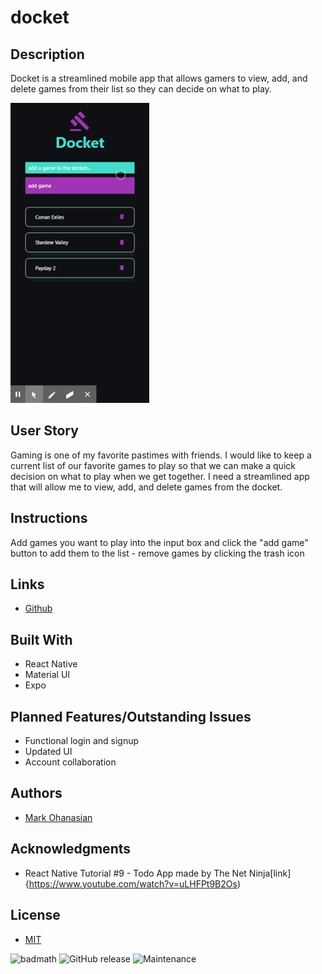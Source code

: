 # docket

## Description
Docket is a streamlined mobile app that allows gamers to view, add, and delete games from their list so they can decide on what to play. 

![docket app demo](assets/gifs/docket.gif)

## User Story
Gaming is one of my favorite pastimes with friends. I would like to keep a current list of our favorite games to play so that we can make a quick decision on what to play when we get together. I need a streamlined app that will allow me to view, add, and delete games from the docket.

## Instructions
Add games you want to play into the input box and click the "add game" button to add them to the list - remove games by clicking the trash icon

## Links
* [Github](https://github.com/markohanesian/docket)

## Built With
* React Native
* Material UI
* Expo

## Planned Features/Outstanding Issues
* Functional login and signup 
* Updated UI
* Account collaboration

## Authors
* [Mark Ohanasian](https://github.com/markohanesian) 

## Acknowledgments
* React Native Tutorial #9 - Todo App made by The Net Ninja[link]{https://www.youtube.com/watch?v=uLHFPt9B2Os)

## License

* [MIT](https://opensource.org/licenses/MIT)

![badmath](https://img.shields.io/github/languages/top/nielsenjared/badmath)
![GitHub release](https://img.shields.io/github/v/release/markohanesian/Burger-Logger)
![Maintenance](https://img.shields.io/badge/Maintained%3F-yes-green.svg)
